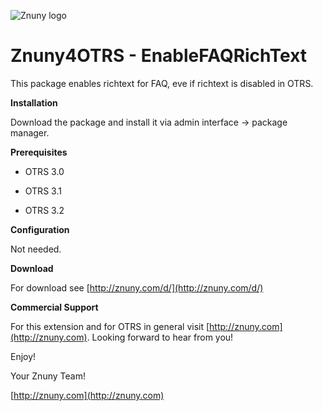 ![Znuny logo](http://znuny.com/assets/logo_small.png)

Znuny4OTRS - EnableFAQRichText
==============================
This package enables richtext for FAQ, eve if richtext is disabled in OTRS.


**Installation**

Download the package and install it via admin interface -> package manager.


**Prerequisites**

- OTRS 3.0

- OTRS 3.1

- OTRS 3.2

**Configuration**

Not needed.

**Download**

For download see [http://znuny.com/d/](http://znuny.com/d/)

**Commercial Support**

For this extension and for OTRS in general visit [http://znuny.com](http://znuny.com). Looking forward to hear from you!

Enjoy!

 Your Znuny Team!

 [http://znuny.com](http://znuny.com)

